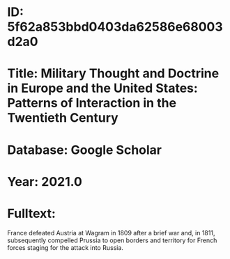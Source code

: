 # ID: 5f62a853bbd0403da62586e68003d2a0
# Title: Military Thought and Doctrine in Europe and the United States: Patterns of Interaction in the Twentieth Century
# Database: Google Scholar
# Year: 2021.0
# Fulltext:
France defeated Austria at Wagram in 1809 after a brief war and, in 1811, subsequently compelled Prussia to open borders and territory for French forces staging for the attack into Russia.
